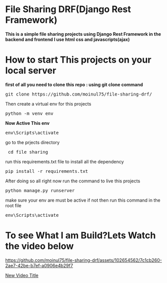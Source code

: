 ﻿# File Sharing DRF(Django Rest Framework)

**This is a simple file sharing projects using Django Rest Framework in the backend and frontend I use html css and javascripts(ajax)**

# How to start This projects on your local server 
__first of all you need to clone this repo : using git clone command__
<pre>
git clone https://github.com/moinul75/file-sharing-drf/
</pre>

Then create a virtual env for this projects 

<pre>
python -m venv env
</pre>
**Now Active This env**
<pre>
env\Scripts\activate  
</pre>

go to the prjects directory 
<pre>
 cd file_sharing  
</pre>

run this requirements.txt file to install all the dependency 
<pre>
pip install -r requirements.txt 
</pre>

After doing so all right now run the command to live this projects 
<pre>
python manage.py runserver
</pre>
 
make sure your env are must be active 
if not then run this command in the root file 
<pre>
env\Scripts\activate  
</pre>




# To see What I am Build?Lets Watch the video below





https://github.com/moinul75/file-sharing-drf/assets/102654562/7c1cb260-2ae7-42be-b7ef-a0906e4b29f7

[New Video Title](https://github.com/moinul75/file-sharing-drf/assets/102654562/7c1cb260-2ae7-42be-b7ef-a0906e4b29f7)



